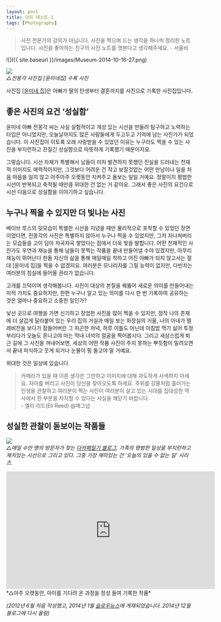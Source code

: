```yaml
---
layout: post
title: 이미 테스트-1
tags: [Photography] 
---
```


> 사진 전문가의 강의가 아닙니다. 사진을 찍으며 드는 생각을 하나씩 정리한 노트입니다. 사진을 좋아하는 친구의 사진 노트를 엿본다고 생각해주세요. - 서울비

![]({{ site.baseurl }}/images/Museum-2014-10-16-27.png)

![](https://farm8.staticflickr.com/7498/15977940095_3133be0df3.jpg)   
*△전몽각 사진집 [윤미네집] 수록 사진*


<div id="toc"><p class="toc_title"></p></div>

사진집 [[윤미네 집]](http://www.aladin.co.kr/shop/wproduct.aspx?ISBN=8993818088)은 아빠가 딸의 탄생부터 결혼까지를 사진으로 기록한 사진집입니다.

## 좋은 사진의 요건 ‘성실함’

윤미네 아빠 전몽각 씨는 사실 실험적이고 개성 있는 시선을 만들려 탐구하고 노력하는 타입은 아니었지만, 오늘날까지도 많은 사람들에게 두고두고 기억에 남는 사진가가 되었습니다. 이 사진집이 이토록 오래 사랑받을 수 있었던 이유는 누구라도 찍을 수 있는 사진을 부지런하고 끈질긴 성실함으로 따뜻하게 기록했기 때문이지요.

그렇습니다. 시선 자체가 특별해서 남들이 미처 발견하지 못했던 진실을 드러내는 천재적 이미지도 매력적이지만, 그것보다 어려운 건 작고 보잘것없는 어떤 만남이나 일을 처음 마음을 잃지 않고 아주아주 오랫동안 지켜주고 돌보는 일일 거예요. 정말이지 평범한 시선이 반복되고 축적될 때만큼 위대한 건 없는 거 같아요. 그래서 좋은 사진의 요건으로 시선 다음으로 성실함을 이야기하고 싶습니다.

## 누구나 찍을 수 있지만 더 빛나는 사진

베이브 루스의 뒷모습이 특별한 시선을 지녔을 때만 물리적으로 포착할 수 있었던 장면이었다면, 전몽각의 사진은 특별하지 않아서 누구나 찍을 수 있었지만, 그저 지나쳐버리는 모습들을 고이 담아 차곡차곡 쌓았다는 점에서 더욱 빛을 발합니다. 어떤 천재적인 사진가도 우연과 재능을 통해 남들이 못찍는 작품을 끝내 만들어낼 수야 있겠지만, 아무리 재능이 뛰어난다 한들 자신의 삶을 통해 매일매일 착하고 어진 아빠가 되지 않고서는 절대 [윤미네 집]을 찍을 수 없겠지요. 여러분은 모나리자를 그릴 능력이 없지만, 다빈치는 여러분의 침실에 들어올 권리가 없습니다.

고개를 끄덕이며 생각해봅니다. 사진이 대상의 본질을 꿰뚫어 새로운 의미를 만들어내는 미적 가치도 중요하지만, 한편 누구나 알고 있는 의미를 다시 한 번 기록하여 공유하는 것은 얼마나 중요하고 소중한 일인가?

낯선 곳으로 여행을 가면 신기하고 장엄한 사진을 많이 찍을 수 있지만, 정작 나의 존재에 더 살갑게 달라붙어 있는 우리 집의 거실과 매일 보는 화장실의 거울, 나의 아내가 텔레비전을 보다가 잠들어버린 그 피곤한 저녁, 하루 이틀도 아닌데 아침밥 먹기 싫어 투정부리다가 오늘도 혼나고야 마는 막내 녀석의 얼굴을 찍어봅시다. 그리고 새삼스럽게 퇴근 길에 그 사진을 꺼내어보면, 세상의 어떤 작품 사진이 주지 못하는 뿌듯함이 밀려오면서 끝내 피식하고 웃게 되거나 눈물이 핑 돌고야 말 거예요.

위대한 것은 일상에 있습니다.

> 카메라가 있을 때 이론 생각은 그만하고 이미지에 대해 과도하게 사색하지 마세요. 자아를 버리고 사진이 당신을 찾아오도록 하세요. 주위를 강물처럼 흘러가는 인생을 관찰하고 여러분이 찍는 사진이 여러분이 살고 있는 시대를 집대성한 역사에서 한 부분을 차지할 수 있다는 사실을 깨닫기 바랍니다.   
\- 엘리 리드(Eli Reed) @매그넘 

## 성실한 관찰이 돋보이는 작품들

![](https://farm8.staticflickr.com/7495/15790600288_07bdd6d720.jpg)   
*△매일 수만 명의 방문자가 찾는 [다카페일기 블로그](http://dacafe.petit.cc/). 가족의 평범한 일상을 부지런하고 재치있는 시선으로 그리고 있다. 그중 가장 재미있는 건 ‘오늘의 있을 수 없는 일’ 시리즈.*

<iframe width="560" height="315" src="http://www.youtube.com/embed/nKnfjdEPLJ0?rel=0" frameborder="0" allowfullscreen></iframe>   
*△아주 오랫동안, 아이를 기다려 온 과정을 정성 들여 기록한 작품*

*(2012년 6월 처음 작성했고, 2014년 1월 [슬로우뉴스](http://slownews.kr/18254)에 게재되었습니다. 2014년 12월 블로그에 다시 올림)*
